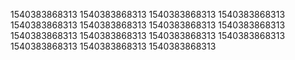 1540383868313
1540383868313
1540383868313
1540383868313
1540383868313
1540383868313
1540383868313
1540383868313
1540383868313
1540383868313
1540383868313
1540383868313
1540383868313
1540383868313
1540383868313